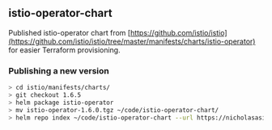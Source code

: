 ## istio-operator-chart

Published istio-operator chart from [https://github.com/istio/istio](https://github.com/istio/istio/tree/master/manifests/charts/istio-operator) for easier Terraform provisioning.

### Publishing a new version
```sh
> cd istio/manifests/charts/
> git checkout 1.6.5
> helm package istio-operator
> mv istio-operator-1.6.0.tgz ~/code/istio-operator-chart/
> helm repo index ~/code/istio-operator-chart --url https://nicholasasimov.github.io/istio-operator-chart
```
